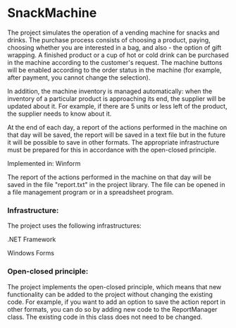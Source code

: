 # SnackMachine

The project simulates the operation of a vending machine for snacks and drinks. The purchase process consists of choosing a product, paying, choosing whether you are interested in a bag, and also - the option of gift wrapping. A finished product or a cup of hot or cold drink can be purchased in the machine according to the customer's request. The machine buttons will be enabled according to the order status in the machine (for example, after payment, you cannot change the selection).

In addition, the machine inventory is managed automatically: when the inventory of a particular product is approaching its end, the supplier will be updated about it. For example, if there are 5 units or less left of the product, the supplier needs to know about it.

At the end of each day, a report of the actions performed in the machine on that day will be saved, the report will be saved in a text file but in the future it will be possible to save in other formats. The appropriate infrastructure must be prepared for this in accordance with the open-closed principle.

Implemented in: Winform


The report of the actions performed in the machine on that day will be saved in the file "report.txt" in the project library. The file can be opened in a file management program or in a spreadsheet program.

### Infrastructure:

The project uses the following infrastructures:

.NET Framework

Windows Forms

### Open-closed principle:

The project implements the open-closed principle, which means that new functionality can be added to the project without changing the existing code. For example, if you want to add an option to save the action report in other formats, you can do so by adding new code to the ReportManager class. The existing code in this class does not need to be changed.


